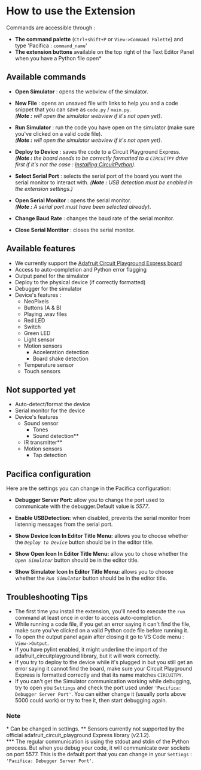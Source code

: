 # How to use the Extension

Commands are accessible through :

- **The command palette** (`Ctrl+shift+P` or `View->Command Palette`) and type 'Pacifica : `command_name`'
- **The extension buttons** available on the top right of the Text Editor Panel when you have a Python file open\*

## Available commands

- **Open Simulator** : opens the webview of the simulator.

- **New File** : opens an unsaved file with links to help you and a code snippet that you can save as `code.py` / `main.py`.  
  _(**Note :** will open the simulator webview if it's not open yet)_.

- **Run Simulator** : run the code you have open on the simulator (make sure you've clicked on a valid code file).  
  _(**Note :** will open the simulator webview if it's not open yet)_.

- **Deploy to Device** : saves the code to a Circuit Playground Express.  
  _(**Note :** the board needs to be correctly formatted to a `CIRCUITPY` drive first if it's not the case : [Installing CircuitPython](https://learn.adafruit.com/welcome-to-circuitpython/installing-circuitpython))_.

- **Select Serial Port** : selects the serial port of the board you want the serial monitor to interact with.
  _(**Note :** USB detection must be enabled in the extension settings.)_

- **Open Serial Monitor** : opens the serial monitor.  
  _(**Note :** A serial port must have been selected already)_.

- **Change Baud Rate** : changes the baud rate of the serial monitor.

- **Close Serial Montitor** : closes the serial monitor.

## Available features

- We currently support the [Adafruit Circuit Playground Express board](https://www.adafruit.com/product/3333)
- Access to auto-completion and Python error flagging
- Output panel for the simulator
- Deploy to the physical device (if correctly formatted)
- Debugger for the simulator
- Device's features :
  - NeoPixels
  - Buttons (A & B)
  - Playing .wav files
  - Red LED
  - Switch
  - Green LED
  - Light sensor
  - Motion sensors
    - Acceleration detection
    - Board shake detection
  - Temperature sensor
  - Touch sensors

## Not supported yet

- Auto-detect/format the device
- Serial monitor for the device
- Device's features
  - Sound sensor
    - Tones
    - Sound detection\*\*
  - IR transmitter\*\*
  - Motion sensors
    - Tap detection

## Pacifica configuration

Here are the settings you can change in the Pacifica configuration:

- **Debugger Server Port:** allow you to change the port used to communicate with the debugger.Default value is _5577_.

- **Enable USBDetection:** when disabled, prevents the serial monitor from listennig messages from the serial port.

- **Show Device Icon In Editor Title Menu:** allows you to choose whether the _`Deploy to Device`_ button should be in the editor title.

- **Show Open Icon In Editor Title Menu:** allow you to chose whether the _`Open Simulator`_ button should be in the editor title.

- **Show Simulator Icon In Editor Title Menu:** allows you to choose whether the _`Run Simulator`_ button should be in the editor title.

## Troubleshooting Tips

- The first time you install the extension, you'll need to execute the `run` command at least once in order to access auto-completion.
- While running a code file, if you get an error saying it can't find the file, make sure you've clicked on a valid Python code file before running it.
- To open the output panel again after closing it go to VS Code menu : `View->Output`.
- If you have pylint enabled, it might underline the import of the adafruit_circuitplayground library, but it will work correctly.
- If you try to deploy to the device while it's plugged in but you still get an error saying it cannot find the board, make sure your Circuit Playground Express is formatted correctly and that its name matches `CIRCUITPY`.
- If you can't get the Simulator communication working while debugging, try to open you `Settings` and check the port used under `'Pacifica: Debugger Server Port'`. You can either change it (usually ports above 5000 could work) or try to free it, then start debugging again.

### Note

\* Can be changed in settings.
\*\* Sensors currently not supported by the official adafruit_circuit_playground Express library (v2.1.2).  
\*\*\* The regular communication is using the stdout and stdin of the Python process. But when you debug your code, it will communicate over sockets on port 5577. This is the default port that you can change in your `Settings` : `'Pacifica: Debugger Server Port'`.
